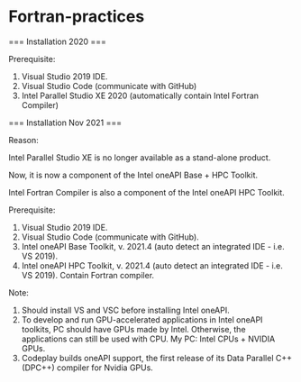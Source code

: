 # Fortran-practices

=== Installation 2020 ===

Prerequisite:

1. Visual Studio 2019 IDE.
2. Visual Studio Code (communicate with GitHub)
3. Intel Parallel Studio XE 2020 (automatically contain Intel Fortran Compiler)



=== Installation Nov 2021 ===

Reason:

Intel Parallel Studio XE is no longer available as a stand-alone product.

Now, it is now a component of the Intel oneAPI Base + HPC Toolkit.

Intel Fortran Compiler is also a component of the Intel oneAPI HPC Toolkit.


Prerequisite:

1. Visual Studio 2019 IDE.
2. Visual Studio Code (communicate with GitHub).
3. Intel oneAPI Base Toolkit, v. 2021.4 (auto detect an integrated IDE - i.e. VS 2019).
4. Intel oneAPI HPC Toolkit, v. 2021.4 (auto detect an integrated IDE - i.e. VS 2019). Contain Fortran compiler.

Note:
1. Should install VS and VSC before installing Intel oneAPI.
2. To develop and run GPU-accelerated applications in Intel oneAPI toolkits, PC should have GPUs made by Intel. Otherwise, the applications can still be used with CPU. My PC: Intel CPUs + NVIDIA GPUs.
3. Codeplay builds oneAPI support, the first release of its Data Parallel C++ (DPC++) compiler for Nvidia GPUs.